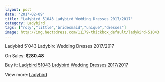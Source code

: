 ```yaml
---
layout: post
date: '2017-02-09'
title: "Ladybird 51043 Ladybird Wedding Dresses 2017/2017"
category: Ladybird
tags: ["rosy","little","bridesmaid","unique","dresses"]
image: http://img.hectodress.com/11179-thickbox_default/ladybird-51043-ladybird-wedding-dresses-2012-2013.jpg
---
```

Ladybird 51043 Ladybird Wedding Dresses 2017/2017

On Sales: **$280.48**
<a href="https://www.hectodress.com/ladybird/5512-ladybird-51043-ladybird-wedding-dresses-2012-2013.html"><amp-img layout="responsive" width="600" height="600" src="//img.hectodress.com/11179-thickbox_default/ladybird-51043-ladybird-wedding-dresses-2012-2013.jpg" alt="Ladybird 51043 Ladybird Wedding Dresses 2017/2017 0" /></a>

Buy it: [Ladybird 51043 Ladybird Wedding Dresses 2017/2017](https://www.hectodress.com/ladybird/5512-ladybird-51043-ladybird-wedding-dresses-2012-2013.html "Ladybird 51043 Ladybird Wedding Dresses 2017/2017")

View more: [Ladybird](https://www.hectodress.com/92-ladybird "Ladybird")